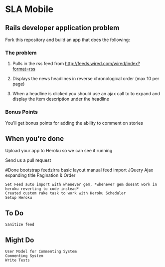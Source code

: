 # SLA Mobile

## Rails developer application problem


Fork this repository and build an app that does the following:


### The problem

1. Pulls in the rss feed from http://feeds.wired.com/wired/index?format=rss

2. Displays the news headlines in reverse chronological order (max 10 per page)

3. When a headline is clicked you should use an ajax call to to expand and display the item description under the headline


### Bonus Points

You'll get bonus points for adding the ability to comment on stories


## When you're done

Upload your app to Heroku so we can see it running

Send us a pull request


#Done
 	bootstrap
 	feedzirra
 	basic layout
 	manual feed import
 	JQuery Ajax expanding title
	Pagination & Order
	
	Set Feed auto import with whenever gem, *whenever gem doesnt work in heroku reverting to code instead*
	Created custom rake task to work with Heroku Scheduler
	Setup Heroku

## To Do
	
	Sanitize feed
	
## Might Do
	User Model for Commenting System
	Commenting System
	Write Tests
	
	
